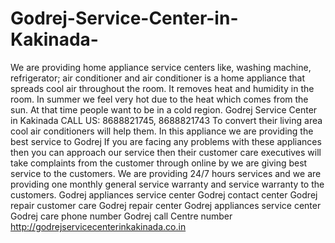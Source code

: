 # Godrej-Service-Center-in-Kakinada-
We are providing home appliance service centers like, washing machine, refrigerator; air conditioner and air conditioner is a home appliance that spreads cool air throughout the room. It removes heat and humidity in the room. In summer we feel very hot due to the heat which comes from the sun. At that time people want to be in a cold region.  Godrej Service Center in Kakinada  CALL US: 8688821745, 8688821743  To convert their living area cool air conditioners will help them. In this appliance we are providing the best service to Godrej If you are facing any problems with these appliances then you can approach our service then their customer care executives will take complaints from the customer through online by we are giving best service to the customers. We are providing 24/7 hours services and we are providing one monthly general service warranty and service warranty to the customers.  Godrej appliances service center Godrej contact center Godrej repair customer care Godrej repair center Godrej appliances service center   Godrej care phone number Godrej call Centre number   http://godrejservicecenterinkakinada.co.in
